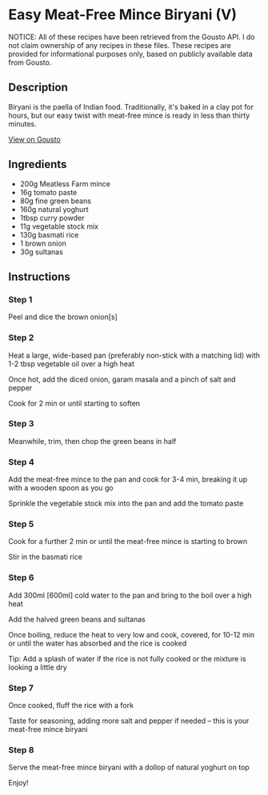 # Easy Meat-Free Mince Biryani (V)

NOTICE: All of these recipes have been retrieved from the Gousto API. I do not claim ownership of any recipes in these files. These recipes are provided for informational purposes only, based on publicly available data from Gousto.

## Description

Biryani is the paella of Indian food. Traditionally, it's baked in a clay pot for hours, but our easy twist with meat-free mince is ready in less than thirty minutes.

[View on Gousto](https://www.gousto.co.uk/recipes/cookbook/easy-meat-free-biryani)

## Ingredients

- 200g Meatless Farm mince
- 16g tomato paste 
- 80g fine green beans
- 160g natural yoghurt
- 1tbsp curry powder
- 11g vegetable stock mix
- 130g basmati rice
- 1 brown onion
- 30g sultanas

## Instructions


### Step 1

Peel and dice the brown onion<span class="text-danger">[s]</span>


### Step 2

Heat a large, wide-based pan (preferably non-stick with a matching lid) with 1-2 tbsp vegetable oil over a high heat

Once hot, add the diced onion, garam masala and a pinch of salt and pepper

Cook for 2 min or until starting to soften


### Step 3

Meanwhile, trim, then chop the green beans in half


### Step 4

Add the meat-free mince to the pan and cook for 3-4 min, breaking it up with a wooden spoon as you go

Sprinkle the vegetable stock mix into the pan and add the tomato paste


### Step 5

Cook for a further 2 min or until the meat-free mince is starting to brown

Stir in the basmati rice


### Step 6

Add 300ml <span class="text-danger">[600ml]</span> cold water to the pan and bring to the boil over a high heat

Add the halved green beans and sultanas

Once boiling, reduce the heat to very low and cook, covered, for 10-12 min or until the water has absorbed and the rice is cooked

Tip: Add a splash of water if the rice is not fully cooked or the mixture is looking a little dry


### Step 7

Once cooked, fluff the rice with a fork

Taste for seasoning, adding more salt and pepper if needed – this is your meat-free mince biryani

### Step 8

Serve the meat-free mince biryani with a dollop of natural yoghurt on top

Enjoy!

